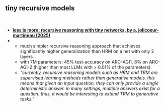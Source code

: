## tiny recursive models

<br>

* **[less is more: recursive reasoning with tiny networks, by a. jolicoeur-martineau (2025)](www.alphaxiv.org/pdf/2510.04871)**
*   - much simpler recursive reasoning approach that achieves significantly higher generalization than HRM on a net with only 2 layers.
    - with 7M parameters: 45% test-accuracy on ARC-AGI1, 8% on ARC-AGI-2 (higher than most LLMs with > 0.01% of the parameters).
    - *"currently, recursive reasoning models such as HRM and TRM are supervised learning methods rather than generative models. this means that given an input question, they can only provide a single deterministic answer. in many settings, multiple answers exist for a question. thus, it would be interesting to extend TRM to generative tasks."*
